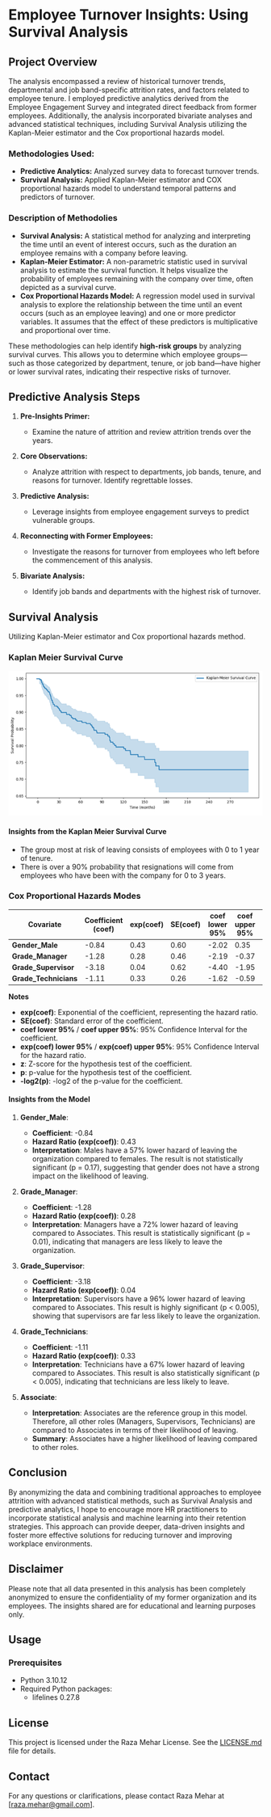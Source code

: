 # Employee Turnover Insights: Using Survival Analysis

## Project Overview
The analysis encompassed a review of historical turnover trends, departmental and job band-specific attrition rates, and factors related to employee tenure. I employed predictive analytics derived from the Employee Engagement Survey and integrated direct feedback from former employees. Additionally, the analysis incorporated bivariate analyses and advanced statistical techniques, including Survival Analysis utilizing the Kaplan-Meier estimator and the Cox proportional hazards model.

### Methodologies Used:

- **Predictive Analytics:** Analyzed survey data to forecast turnover trends.
- **Survival Analysis:** Applied Kaplan-Meier estimator and COX proportional hazards model to understand temporal patterns and predictors of turnover.

### Description of Methodolies
- **Survival Analysis:** A statistical method for analyzing and interpreting the time until an event of interest occurs, such as the duration an employee remains with a company before leaving.
- **Kaplan-Meier Estimator:** A non-parametric statistic used in survival analysis to estimate the survival function. It helps visualize the probability of employees remaining with the company over time, often depicted as a survival curve.
- **Cox Proportional Hazards Model:** A regression model used in survival analysis to explore the relationship between the time until an event occurs (such as an employee leaving) and one or more predictor variables. It assumes that the effect of these predictors is multiplicative and proportional over time.

These methodologies can help identify **high-risk groups** by analyzing survival curves. This allows you to determine which employee groups—such as those categorized by department, tenure, or job band—have higher or lower survival rates, indicating their respective risks of turnover.

## Predictive Analysis Steps
1. **Pre-Insights Primer:**
   - Examine the nature of attrition and review attrition trends over the years.

2. **Core Observations:**
   - Analyze attrition with respect to departments, job bands, tenure, and reasons for turnover. Identify regrettable losses.

3. **Predictive Analysis:**
   - Leverage insights from employee engagement surveys to predict vulnerable groups.

4. **Reconnecting with  Former Employees:**
   - Investigate the reasons for turnover from employees who left before the commencement of this analysis.

5. **Bivariate Analysis:**
   - Identify job bands and departments with the highest risk of turnover.

## Survival Analysis
Utilizing  Kaplan-Meier estimator and Cox proportional hazards method.

### Kaplan Meier Survival Curve
<div>
   <img src="docs/Kaplan_Meier_Survival_Curve.png" alt="Statistical Probability of Employee leaving" style="max-width: 100%";>
</div>

#### Insights from the Kaplan Meier Survival Curve
- The group most at risk of leaving consists of employees with 0 to 1 year of tenure.
- There is over a 90% probability that resignations will come from employees who have been with the company for 0 to 3 years.

### Cox Proportional Hazards Modes

| Covariate         | Coefficient (coef) | exp(coef) | SE(coef) | coef lower 95% | coef upper 95% | exp(coef) lower 95% | exp(coef) upper 95% | z      | p     | -log2(p) |
|-------------------|---------------------|-----------|----------|----------------|----------------|---------------------|---------------------|--------|-------|----------|
| **Gender_Male**   | -0.84               | 0.43      | 0.60     | -2.02          | 0.35           | 0.13                | 1.42                | -1.38  | 0.17  | 2.59     |
| **Grade_Manager** | -1.28               | 0.28      | 0.46     | -2.19          | -0.37          | 0.11                | 0.69                | -2.76  | 0.01  | 7.44     |
| **Grade_Supervisor** | -3.18             | 0.04      | 0.62     | -4.40          | -1.95          | 0.01                | 0.14                | -5.09  | <0.005| 21.41    |
| **Grade_Technicians** | -1.11            | 0.33      | 0.26     | -1.62          | -0.59          | 0.20                | 0.55                | -4.24  | <0.005| 15.45    |

**Notes**
- **exp(coef)**: Exponential of the coefficient, representing the hazard ratio.
- **SE(coef)**: Standard error of the coefficient.
- **coef lower 95%** / **coef upper 95%**: 95% Confidence Interval for the coefficient.
- **exp(coef) lower 95%** / **exp(coef) upper 95%**: 95% Confidence Interval for the hazard ratio.
- **z**: Z-score for the hypothesis test of the coefficient.
- **p**: p-value for the hypothesis test of the coefficient.
- **-log2(p)**: -log2 of the p-value for the coefficient.

#### Insights from the Model

1. **Gender_Male**:
   - **Coefficient**: -0.84
   - **Hazard Ratio (exp(coef))**: 0.43
   - **Interpretation**: Males have a 57% lower hazard of leaving the organization compared to females. The result is not statistically significant (p = 0.17), suggesting that gender does not have a strong impact on the likelihood of leaving.

2. **Grade_Manager**:
   - **Coefficient**: -1.28
   - **Hazard Ratio (exp(coef))**: 0.28
   - **Interpretation**: Managers have a 72% lower hazard of leaving compared to Associates. This result is statistically significant (p = 0.01), indicating that managers are less likely to leave the organization.

3. **Grade_Supervisor**:
   - **Coefficient**: -3.18
   - **Hazard Ratio (exp(coef))**: 0.04
   - **Interpretation**: Supervisors have a 96% lower hazard of leaving compared to Associates. This result is highly significant (p < 0.005), showing that supervisors are far less likely to leave the organization.

4. **Grade_Technicians**:
   - **Coefficient**: -1.11
   - **Hazard Ratio (exp(coef))**: 0.33
   - **Interpretation**: Technicians have a 67% lower hazard of leaving compared to Associates. This result is also statistically significant (p < 0.005), indicating that technicians are less likely to leave.

5. **Associate**:
   - **Interpretation**: Associates are the reference group in this model. Therefore, all other roles (Managers, Supervisors, Technicians) are compared to Associates in terms of their likelihood of leaving.
   - **Summary**: Associates have a higher likelihood of leaving compared to other roles.

## Conclusion
By anonymizing the data and combining traditional approaches to employee attrition with advanced statistical methods, such as Survival Analysis and predictive analytics, I hope to encourage more HR practitioners to incorporate statistical analysis and machine learning into their retention strategies. This approach can provide deeper, data-driven insights and foster more effective solutions for reducing turnover and improving workplace environments.

## Disclaimer
Please note that all data presented in this analysis has been completely anonymized to ensure the confidentiality of my former organization and its employees. The insights shared are for educational and learning purposes only.

## Usage
### Prerequisites
- Python 3.10.12
- Required Python packages:
  - lifelines 0.27.8

## License
This project is licensed under the Raza Mehar License. See the [LICENSE.md](LICENSE.md) file for details.

## Contact
For any questions or clarifications, please contact Raza Mehar at [raza.mehar@gmail.com].
